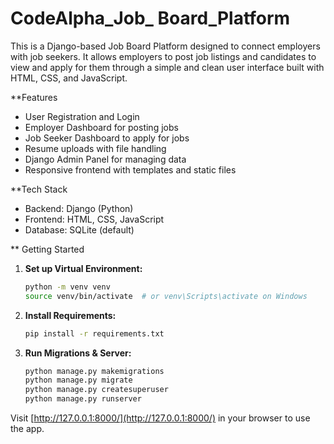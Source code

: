 # CodeAlpha_Job_ Board_Platform

This is a Django-based Job Board Platform designed to connect employers with job seekers. It allows employers to post job listings and candidates to view and apply for them through a simple and clean user interface built with HTML, CSS, and JavaScript.

 **Features

- User Registration and Login
- Employer Dashboard for posting jobs
- Job Seeker Dashboard to apply for jobs
- Resume uploads with file handling
- Django Admin Panel for managing data
- Responsive frontend with templates and static files

 **Tech Stack

- Backend: Django (Python)
- Frontend: HTML, CSS, JavaScript
- Database: SQLite (default)

** Getting Started


1. **Set up Virtual Environment:**

   ```bash
   python -m venv venv
   source venv/bin/activate  # or venv\Scripts\activate on Windows
   ```

2. **Install Requirements:**

   ```bash
   pip install -r requirements.txt
   ```

3. **Run Migrations & Server:**

   ```bash
   python manage.py makemigrations
   python manage.py migrate
   python manage.py createsuperuser
   python manage.py runserver
   ```

Visit [http://127.0.0.1:8000/](http://127.0.0.1:8000/) in your browser to use the app.



